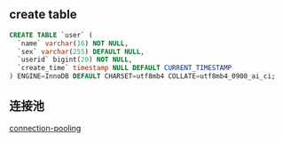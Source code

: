 ## create table
```sql
CREATE TABLE `user` (
  `name` varchar(16) NOT NULL,
  `sex` varchar(255) DEFAULT NULL,
  `userid` bigint(20) NOT NULL,
  `create_time` timestamp NULL DEFAULT CURRENT_TIMESTAMP
) ENGINE=InnoDB DEFAULT CHARSET=utf8mb4 COLLATE=utf8mb4_0900_ai_ci;
```

## 连接池
[connection-pooling](https://dev.mysql.com/doc/connector-j/8.0/en/connector-j-usagenotes-j2ee-concepts-connection-pooling.html)
